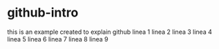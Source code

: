# github-intro

this is an example created to explain github
linea 1
linea 2
linea 3
linea 4
linea 5
linea 6
linea 7
linea 8
linea 9